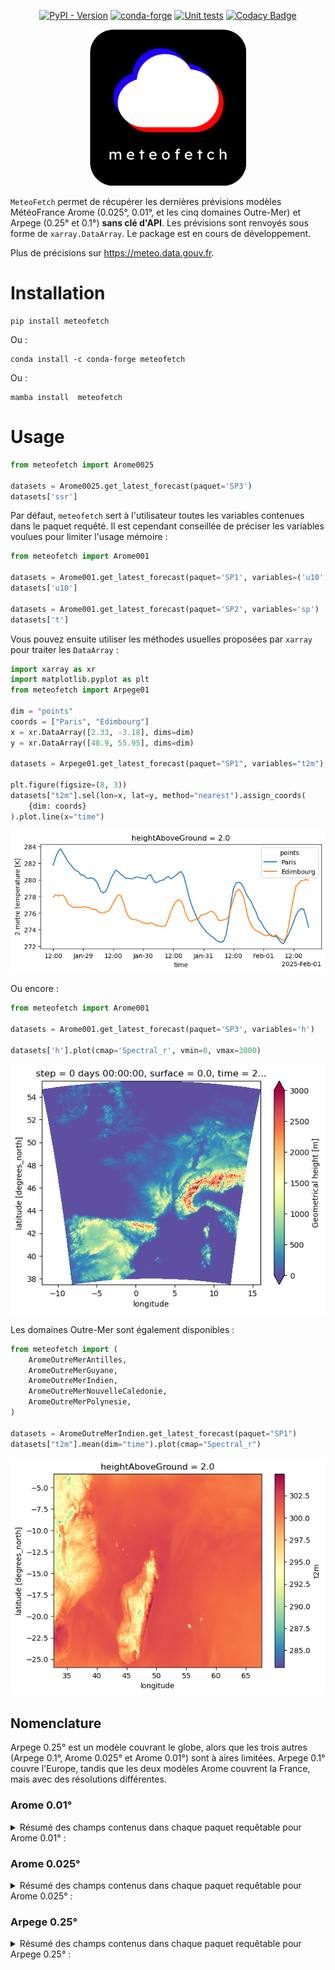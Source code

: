 <div align="center">
  
[![PyPI - Version](https://img.shields.io/pypi/v/meteofetch)](https://pypi.org/project/meteofetch/)
[![conda-forge](https://anaconda.org/conda-forge/meteofetch/badges/version.svg)](https://anaconda.org/conda-forge/meteofetch)
[![Unit tests](https://github.com/CyrilJl/meteofetch/actions/workflows/pytest.yml/badge.svg)](https://github.com/CyrilJl/meteofetch/actions/workflows/pytest.yml)
[![Codacy Badge](https://app.codacy.com/project/badge/Grade/e9c19a5585b94cb884b738fba87073a1)](https://app.codacy.com/gh/CyrilJl/MeteoFetch/dashboard?utm_source=gh&utm_medium=referral&utm_content=&utm_campaign=Badge_grade)

  <a href="https://github.com/CyrilJl/meteofetch">
    <img src="https://raw.githubusercontent.com/CyrilJl/MeteoFetch/main/_static/logo.svg" alt="Logo" width="250"/>
  </a>

</div>

``MeteoFetch`` permet de récupérer les dernières prévisions modèles MétéoFrance Arome (0.025°, 0.01°, et les cinq domaines Outre-Mer) et Arpege (0.25° et 0.1°) **sans clé d'API**.
Les prévisions sont renvoyés sous forme de ``xarray.DataArray``. Le package est en cours de développement.

Plus de précisions sur <https://meteo.data.gouv.fr>.

# Installation

```console
pip install meteofetch
```

Ou :

```console
conda install -c conda-forge meteofetch
```

Ou :

```console
mamba install  meteofetch
```

# Usage

```python
from meteofetch import Arome0025

datasets = Arome0025.get_latest_forecast(paquet='SP3')
datasets['ssr']
```

Par défaut, ``meteofetch`` sert à l'utilisateur toutes les variables contenues dans le paquet requêté.
Il est cependant conseillée de préciser les variables voulues pour limiter l'usage mémoire :

```python
from meteofetch import Arome001

datasets = Arome001.get_latest_forecast(paquet='SP1', variables=('u10', 'v10'))
datasets['u10']

datasets = Arome001.get_latest_forecast(paquet='SP2', variables='sp')
datasets['t']
```

Vous pouvez ensuite utiliser les méthodes usuelles proposées par ``xarray`` pour traiter les ``DataArray`` :

```python
import xarray as xr
import matplotlib.pyplot as plt
from meteofetch import Arpege01

dim = "points"
coords = ["Paris", "Edimbourg"]
x = xr.DataArray([2.33, -3.18], dims=dim)
y = xr.DataArray([48.9, 55.95], dims=dim)

datasets = Arpege01.get_latest_forecast(paquet="SP1", variables="t2m")

plt.figure(figsize=(8, 3))
datasets["t2m"].sel(lon=x, lat=y, method="nearest").assign_coords(
    {dim: coords}
).plot.line(x="time")
```

![output_code_1](https://raw.githubusercontent.com/CyrilJl/MeteoFetch/main/_static/time_series.png)

Ou encore :

```python
from meteofetch import Arome001

datasets = Arome001.get_latest_forecast(paquet='SP3', variables='h')

datasets['h'].plot(cmap='Spectral_r', vmin=0, vmax=3000)
```

![output_code_2](https://raw.githubusercontent.com/CyrilJl/MeteoFetch/main/_static/plot_map.png)

Les domaines Outre-Mer sont également disponibles :

```python
from meteofetch import (
    AromeOutreMerAntilles,
    AromeOutreMerGuyane,
    AromeOutreMerIndien,
    AromeOutreMerNouvelleCaledonie,
    AromeOutreMerPolynesie,
)

datasets = AromeOutreMerIndien.get_latest_forecast(paquet="SP1")
datasets["t2m"].mean(dim="time").plot(cmap="Spectral_r")
```

![output_code_3](https://raw.githubusercontent.com/CyrilJl/MeteoFetch/main/_static/plot_map_indien.png)

## Nomenclature

Arpege 0.25° est un modèle couvrant le globe, alors que les trois autres (Arpege 0.1°, Arome 0.025° et Arome 0.01°) sont à aires limitées. Arpege 0.1° couvre l'Europe, tandis que les deux modèles Arome couvrent la France, mais avec des résolutions différentes.

### Arome 0.01°

<details>
<summary>Résumé des champs contenus dans chaque paquet requêtable pour Arome 0.01° :</summary>

| Paquet | Champ    | Description                                                 | Dimensions                          | Shape d'un run complet |
|--------|----------|-------------------------------------------------------------|-------------------------------------|------------------------|
| SP1    | u10      | 10 metre U wind component                                   | (time, lat, lon)                    | (52, 1791, 2801)       |
|        | v10      | 10 metre V wind component                                   | (time, lat, lon)                    | (52, 1791, 2801)       |
|        | t2m      | 2 metre temperature                                         | (time, lat, lon)                    | (52, 1791, 2801)       |
|        | r2       | 2 metre relative humidity                                   | (time, lat, lon)                    | (52, 1791, 2801)       |
|        | efg10    | 10 metre eastward wind gust since previous post-processing  | (time, lat, lon)                    | (51, 1791, 2801)       |
|        | nfg10    | 10 metre northward wind gust since previous post-processing | (time, lat, lon)                    | (51, 1791, 2801)       |
| SP2    | sp       | Surface pressure                                            | (time, lat, lon)                    | (52, 1791, 2801)       |
|        | CAPE_INS | Convective Available Potential Energy instantaneous         | (time, lat, lon)                    | (52, 1791, 2801)       |
|        | lcc      | Low cloud cover                                             | (time, lat, lon)                    | (51, 1791, 2801)       |
|        | mcc      | Medium cloud cover                                          | (time, lat, lon)                    | (51, 1791, 2801)       |
|        | hcc      | High cloud cover                                            | (time, lat, lon)                    | (51, 1791, 2801)       |
|        | tgrp     | Graupel (snow pellets) precipitation                        | (time, lat, lon)                    | (51, 1791, 2801)       |
|        | tirf     | Time integral of rain flux                                  | (time, lat, lon)                    | (51, 1791, 2801)       |
|        | tsnowp   | Total snow precipitation                                    | (time, lat, lon)                    | (51, 1791, 2801)       |
| SP3    | h        | Geometrical height                                          | (lat, lon)                          | (1791, 2801)           |
| HP1    | ws       | Wind speed                                                  | (time, heightAboveGround, lat, lon) | (52, 2, 1791, 2801)    |
|        | u        | U component of wind                                         | (time, heightAboveGround, lat, lon) | (52, 2, 1791, 2801)    |
|        | v        | V component of wind                                         | (time, heightAboveGround, lat, lon) | (52, 2, 1791, 2801)    |
|        | r        | Relative humidity                                           | (time, heightAboveGround, lat, lon) | (52, 4, 1791, 2801)    |
|        | u10      | 10 metre U wind component                                   | (time, lat, lon)                    | (52, 1791, 2801)       |
|        | v10      | 10 metre V wind component                                   | (time, lat, lon)                    | (52, 1791, 2801)       |
|        | si10     | 10 metre wind speed                                         | (time, lat, lon)                    | (52, 1791, 2801)       |
|        | wdir10   | 10 metre wind direction                                     | (time, lat, lon)                    | (52, 1791, 2801)       |
|        | wdir     | Wind direction                                              | (time, heightAboveGround, lat, lon) | (52, 3, 1791, 2801)    |
|        | u100     | 100 metre U wind component                                  | (time, lat, lon)                    | (52, 1791, 2801)       |
|        | v100     | 100 metre V wind component                                  | (time, lat, lon)                    | (52, 1791, 2801)       |
|        | si100    | 100 metre wind speed                                        | (time, lat, lon)                    | (52, 1791, 2801)       |

</details>

### Arome 0.025°

<details>
<summary>Résumé des champs contenus dans chaque paquet requêtable pour Arome 0.025° :</summary>

| Paquet | Champ    | Description                                                    | Dimensions                           | Shape d'un run complet |
|--------|----------|----------------------------------------------------------------|--------------------------------------|------------------------|
| SP1    | fg10     | Maximum 10 metre wind gust since previous post-processing      | (time, lat, lon)                     | (51, 717, 1121)        |
|        | efg10    | 10 metre eastward wind gust since previous post-processing     | (time, lat, lon)                     | (51, 717, 1121)        |
|        | nfg10    | 10 metre northward wind gust since previous post-processing    | (time, lat, lon)                     | (51, 717, 1121)        |
|        | u10      | 10 metre U wind component                                      | (time, lat, lon)                     | (52, 717, 1121)        |
|        | v10      | 10 metre V wind component                                      | (time, lat, lon)                     | (52, 717, 1121)        |
|        | si10     | 10 metre wind speed                                            | (time, lat, lon)                     | (52, 717, 1121)        |
|        | wdir10   | 10 metre wind direction                                        | (time, lat, lon)                     | (52, 717, 1121)        |
|        | t2m      | 2 metre temperature                                            | (time, lat, lon)                     | (52, 717, 1121)        |
|        | r2       | 2 metre relative humidity                                      | (time, lat, lon)                     | (52, 717, 1121)        |
|        | prmsl    | Pressure reduced to MSL                                        | (time, lat, lon)                     | (52, 717, 1121)        |
|        | ssrd     | Surface short-wave (solar) radiation downwards                 | (time, lat, lon)                     | (51, 717, 1121)        |
|        | tp       | Total Precipitation                                            | (time, lat, lon)                     | (51, 717, 1121)        |
|        | tgrp     | Graupel (snow pellets) precipitation                           | (time, lat, lon)                     | (51, 717, 1121)        |
|        | tsnowp   | Total snow precipitation                                       | (time, lat, lon)                     | (51, 717, 1121)        |
| SP2    | d2m      | 2 metre dewpoint temperature                                   | (time, lat, lon)                     | (52, 717, 1121)        |
|        | sh2      | 2 metre specific humidity                                      | (time, lat, lon)                     | (52, 717, 1121)        |
|        | mx2t     | Maximum temperature at 2 metres since previous post-processing | (time, lat, lon)                     | (51, 717, 1121)        |
|        | mn2t     | Minimum temperature at 2 metres since previous post-processing | (time, lat, lon)                     | (51, 717, 1121)        |
|        | t        | Temperature                                                    | (time, lat, lon)                     | (52, 717, 1121)        |
|        | sp       | Surface pressure                                               | (time, lat, lon)                     | (52, 717, 1121)        |
|        | blh      | Boundary layer height                                          | (time, lat, lon)                     | (52, 717, 1121)        |
|        | h        | Geometrical height                                             | (lat, lon)                           | (717, 1121)            |
|        | lcc      | Low cloud cover                                                | (time, lat, lon)                     | (51, 717, 1121)        |
|        | mcc      | Medium cloud cover                                             | (time, lat, lon)                     | (51, 717, 1121)        |
|        | hcc      | High cloud cover                                               | (time, lat, lon)                     | (51, 717, 1121)        |
|        | tirf     | Time integral of rain flux                                     | (time, lat, lon)                     | (51, 717, 1121)        |
|        | CAPE_INS | Convective Available Potential Energy instantaneous            | (time, lat, lon)                     | (52, 717, 1121)        |
| SP3    | sshf     | Time-integrated surface sensible heat net flux                 | (time, lat, lon)                     | (51, 717, 1121)        |
|        | slhf     | Time-integrated surface latent heat net flux                   | (time, lat, lon)                     | (51, 717, 1121)        |
|        | strd     | Surface long-wave (thermal) radiation downwards                | (time, lat, lon)                     | (51, 717, 1121)        |
|        | ssr      | Surface net short-wave (solar) radiation                       | (time, lat, lon)                     | (51, 717, 1121)        |
|        | str      | Surface net long-wave (thermal) radiation                      | (time, lat, lon)                     | (51, 717, 1121)        |
|        | ssrc     | Surface net short-wave (solar) radiation, clear sky            | (time, lat, lon)                     | (51, 717, 1121)        |
|        | strc     | Surface net long-wave (thermal) radiation, clear sky           | (time, lat, lon)                     | (51, 717, 1121)        |
|        | iews     | Instantaneous eastward turbulent surface stress                | (time, lat, lon)                     | (51, 717, 1121)        |
|        | inss     | Instantaneous northward turbulent surface stress               | (time, lat, lon)                     | (51, 717, 1121)        |
| IP1    | z        | Geopotential                                                   | (time, isobaricInhPa, lat, lon)      | (52, 24, 717, 1121)    |
|        | t        | Temperature                                                    | (time, isobaricInhPa, lat, lon)      | (52, 24, 717, 1121)    |
|        | u        | U component of wind                                            | (time, isobaricInhPa, lat, lon)      | (52, 24, 717, 1121)    |
|        | v        | V component of wind                                            | (time, isobaricInhPa, lat, lon)      | (52, 24, 717, 1121)    |
|        | r        | Relative humidity                                              | (time, isobaricInhPa, lat, lon)      | (52, 24, 717, 1121)    |
| IP2    | crwc     | Specific rain water content                                    | (time, isobaricInhPa, lat, lon)      | (52, 24, 717, 1121)    |
|        | cswc     | Specific snow water content                                    | (time, isobaricInhPa, lat, lon)      | (52, 24, 717, 1121)    |
|        | clwc     | Specific cloud liquid water content                            | (time, isobaricInhPa, lat, lon)      | (52, 24, 717, 1121)    |
|        | ciwc     | Specific cloud ice water content                               | (time, isobaricInhPa, lat, lon)      | (52, 24, 717, 1121)    |
|        | cc       | Fraction of cloud cover                                        | (time, isobaricInhPa, lat, lon)      | (52, 24, 717, 1121)    |
| IP3    | ws       | Wind speed                                                     | (time, isobaricInhPa, lat, lon)      | (52, 24, 717, 1121)    |
|        | pv       | Potential vorticity                                            | (time, isobaricInhPa, lat, lon)      | (52, 24, 717, 1121)    |
|        | q        | Specific humidity                                              | (time, isobaricInhPa, lat, lon)      | (52, 24, 717, 1121)    |
|        | w        | Vertical velocity                                              | (time, isobaricInhPa, lat, lon)      | (52, 24, 717, 1121)    |
|        | dpt      | Dew point temperature                                          | (time, isobaricInhPa, lat, lon)      | (52, 24, 717, 1121)    |
|        | wdir     | Wind direction                                                 | (time, isobaricInhPa, lat, lon)      | (52, 24, 717, 1121)    |
|        | wz       | Geometric vertical velocity                                    | (time, isobaricInhPa, lat, lon)      | (52, 24, 717, 1121)    |
| IP4    | tke      | Turbulent kinetic energy                                       | (time, isobaricInhPa, lat, lon)      | (51, 24, 717, 1121)    |
| IP5    | vo       | Vorticity (relative)                                           | (time, isobaricInhPa, lat, lon)      | (52, 5, 717, 1121)     |
|        | absv     | Absolute vorticity                                             | (time, isobaricInhPa, lat, lon)      | (52, 5, 717, 1121)     |
|        | papt     | Pseudo-adiabatic potential temperature                         | (time, isobaricInhPa, lat, lon)      | (52, 20, 717, 1121)    |
|        | z        | Geopotential                                                   | (time, potentialVorticity, lat, lon) | (52, 2, 717, 1121)     |
|        | u        | U component of wind                                            | (time, potentialVorticity, lat, lon) | (52, 2, 717, 1121)     |
|        | v        | V component of wind                                            | (time, potentialVorticity, lat, lon) | (52, 2, 717, 1121)     |
| HP1    | ws       | Wind speed                                                     | (time, heightAboveGround, lat, lon)  | (52, 22, 717, 1121)    |
|        | u        | U component of wind                                            | (time, heightAboveGround, lat, lon)  | (52, 22, 717, 1121)    |
|        | v        | V component of wind                                            | (time, heightAboveGround, lat, lon)  | (52, 22, 717, 1121)    |
|        | pres     | Pressure                                                       | (time, heightAboveGround, lat, lon)  | (52, 25, 717, 1121)    |
|        | t        | Temperature                                                    | (time, heightAboveGround, lat, lon)  | (52, 25, 717, 1121)    |
|        | r        | Relative humidity                                              | (time, heightAboveGround, lat, lon)  | (52, 25, 717, 1121)    |
|        | u10      | 10 metre U wind component                                      | (time, lat, lon)                     | (52, 717, 1121)        |
|        | v10      | 10 metre V wind component                                      | (time, lat, lon)                     | (52, 717, 1121)        |
|        | si10     | 10 metre wind speed                                            | (time, lat, lon)                     | (52, 717, 1121)        |
|        | wdir10   | 10 metre wind direction                                        | (time, lat, lon)                     | (52, 717, 1121)        |
|        | wdir     | Wind direction                                                 | (time, heightAboveGround, lat, lon)  | (52, 24, 717, 1121)    |
|        | u200     | 200 metre U wind component                                     | (time, lat, lon)                     | (52, 717, 1121)        |
|        | v200     | 200 metre V wind component                                     | (time, lat, lon)                     | (52, 717, 1121)        |
|        | si200    | 200 metre wind speed                                           | (time, lat, lon)                     | (52, 717, 1121)        |
|        | u100     | 100 metre U wind component                                     | (time, lat, lon)                     | (52, 717, 1121)        |
|        | v100     | 100 metre V wind component                                     | (time, lat, lon)                     | (52, 717, 1121)        |
|        | si100    | 100 metre wind speed                                           | (time, lat, lon)                     | (52, 717, 1121)        |
| HP2    | crwc     | Specific rain water content                                    | (time, heightAboveGround, lat, lon)  | (52, 25, 717, 1121)    |
|        | cswc     | Specific snow water content                                    | (time, heightAboveGround, lat, lon)  | (52, 25, 717, 1121)    |
|        | z        | Geopotential                                                   | (time, heightAboveGround, lat, lon)  | (52, 25, 717, 1121)    |
|        | q        | Specific humidity                                              | (time, heightAboveGround, lat, lon)  | (52, 25, 717, 1121)    |
|        | clwc     | Specific cloud liquid water content                            | (time, heightAboveGround, lat, lon)  | (52, 25, 717, 1121)    |
|        | ciwc     | Specific cloud ice water content                               | (time, heightAboveGround, lat, lon)  | (52, 25, 717, 1121)    |
|        | cc       | Fraction of cloud cover                                        | (time, heightAboveGround, lat, lon)  | (52, 25, 717, 1121)    |
|        | dpt      | Dew point temperature                                          | (time, heightAboveGround, lat, lon)  | (52, 25, 717, 1121)    |
|        | tke      | Turbulent kinetic energy                                       | (time, heightAboveGround, lat, lon)  | (51, 25, 717, 1121)    |


</details>

### Arpege 0.25°

<details>
<summary>Résumé des champs contenus dans chaque paquet requêtable pour Arpege 0.25° :</summary>

| Paquet | Champ    | Description                                                    | Dimensions                           | Shape                |
|--------|----------|----------------------------------------------------------------|--------------------------------------|----------------------|
| SP1    | fg10     | Maximum 10 metre wind gust since previous post-processing      | (time, lat, lon)                     | (102, 721, 1440)     |
|        | efg10    | 10 metre eastward wind gust since previous post-processing     | (time, lat, lon)                     | (102, 721, 1440)     |
|        | nfg10    | 10 metre northward wind gust since previous post-processing    | (time, lat, lon)                     | (102, 721, 1440)     |
|        | u10      | 10 metre U wind component                                      | (time, lat, lon)                     | (103, 721, 1440)     |
|        | v10      | 10 metre V wind component                                      | (time, lat, lon)                     | (103, 721, 1440)     |
|        | si10     | 10 metre wind speed                                            | (time, lat, lon)                     | (103, 721, 1440)     |
|        | wdir10   | 10 metre wind direction                                        | (time, lat, lon)                     | (103, 721, 1440)     |
|        | t2m      | 2 metre temperature                                            | (time, lat, lon)                     | (103, 721, 1440)     |
|        | r2       | 2 metre relative humidity                                      | (time, lat, lon)                     | (103, 721, 1440)     |
|        | prmsl    | Pressure reduced to MSL                                        | (time, lat, lon)                     | (103, 721, 1440)     |
|        | ssrd     | Surface short-wave (solar) radiation downwards                 | (time, lat, lon)                     | (102, 721, 1440)     |
|        | tp       | Total Precipitation                                            | (time, lat, lon)                     | (102, 721, 1440)     |
|        | tsnowp   | Total snow precipitation                                       | (time, lat, lon)                     | (102, 721, 1440)     |
| SP2    | d2m      | 2 metre dewpoint temperature                                   | (time, lat, lon)                     | (103, 721, 1440)     |
|        | sh2      | 2 metre specific humidity                                      | (time, lat, lon)                     | (103, 721, 1440)     |
|        | mx2t     | Maximum temperature at 2 metres since previous post-processing | (time, lat, lon)                     | (102, 721, 1440)     |
|        | mn2t     | Minimum temperature at 2 metres since previous post-processing | (time, lat, lon)                     | (102, 721, 1440)     |
|        | t        | Temperature                                                    | (time, lat, lon)                     | (103, 721, 1440)     |
|        | sp       | Surface pressure                                               | (time, lat, lon)                     | (103, 721, 1440)     |
|        | blh      | Boundary layer height                                          | (time, lat, lon)                     | (103, 721, 1440)     |
|        | lcc      | Low cloud cover                                                | (time, lat, lon)                     | (103, 721, 1440)     |
|        | mcc      | Medium cloud cover                                             | (time, lat, lon)                     | (103, 721, 1440)     |
|        | hcc      | High cloud cover                                               | (time, lat, lon)                     | (103, 721, 1440)     |
|        | sshf     | Time-integrated surface sensible heat net flux                 | (time, lat, lon)                     | (102, 721, 1440)     |
|        | slhf     | Time-integrated surface latent heat net flux                   | (time, lat, lon)                     | (102, 721, 1440)     |
|        | strd     | Surface long-wave (thermal) radiation downwards                | (time, lat, lon)                     | (102, 721, 1440)     |
|        | ssr      | Surface net short-wave (solar) radiation                       | (time, lat, lon)                     | (102, 721, 1440)     |
|        | str      | Surface net long-wave (thermal) radiation                      | (time, lat, lon)                     | (102, 721, 1440)     |
|        | iews     | Instantaneous eastward turbulent surface stress                | (time, lat, lon)                     | (102, 721, 1440)     |
|        | inss     | Instantaneous northward turbulent surface stress               | (time, lat, lon)                     | (102, 721, 1440)     |
|        | h        | Geometrical height                                             | (lat, lon)                           | (721, 1440)          |
|        | CAPE_INS | Convective Available Potential Energy instantaneous            | (time, lat, lon)                     | (103, 721, 1440)     |
| IP1    | z        | Geopotential                                                   | (time, isobaricInhPa, lat, lon)      | (103, 34, 721, 1440) |
|        | t        | Temperature                                                    | (time, isobaricInhPa, lat, lon)      | (103, 34, 721, 1440) |
|        | u        | U component of wind                                            | (time, isobaricInhPa, lat, lon)      | (103, 34, 721, 1440) |
|        | v        | V component of wind                                            | (time, isobaricInhPa, lat, lon)      | (103, 34, 721, 1440) |
|        | r        | Relative humidity                                              | (time, isobaricInhPa, lat, lon)      | (103, 34, 721, 1440) |
| IP2    | ws       | Wind speed                                                     | (time, isobaricInhPa, lat, lon)      | (103, 34, 721, 1440) |
|        | q        | Specific humidity                                              | (time, isobaricInhPa, lat, lon)      | (103, 34, 721, 1440) |
|        | w        | Vertical velocity                                              | (time, isobaricInhPa, lat, lon)      | (103, 34, 721, 1440) |
|        | dpt      | Dew point temperature                                          | (time, isobaricInhPa, lat, lon)      | (103, 34, 721, 1440) |
|        | wdir     | Wind direction                                                 | (time, isobaricInhPa, lat, lon)      | (103, 34, 721, 1440) |
| IP3    | clwc     | Specific cloud liquid water content                            | (time, isobaricInhPa, lat, lon)      | (103, 24, 721, 1440) |
|        | ciwc     | Specific cloud ice water content                               | (time, isobaricInhPa, lat, lon)      | (103, 24, 721, 1440) |
|        | cc       | Fraction of cloud cover                                        | (time, isobaricInhPa, lat, lon)      | (103, 24, 721, 1440) |
|        | tke      | Turbulent kinetic energy                                       | (time, isobaricInhPa, lat, lon)      | (103, 24, 721, 1440) |
| IP4    | pv       | Potential vorticity                                            | (time, isobaricInhPa, lat, lon)      | (103, 26, 721, 1440) |
|        | vo       | Vorticity (relative)                                           | (time, isobaricInhPa, lat, lon)      | (103, 26, 721, 1440) |
|        | absv     | Absolute vorticity                                             | (time, isobaricInhPa, lat, lon)      | (103, 26, 721, 1440) |
|        | papt     | Pseudo-adiabatic potential temperature                         | (time, isobaricInhPa, lat, lon)      | (103, 20, 721, 1440) |
|        | z        | Geopotential                                                   | (time, potentialVorticity, lat, lon) | (103, 3, 721, 1440)  |
|        | u        | U component of wind                                            | (time, potentialVorticity, lat, lon) | (103, 3, 721, 1440)  |
|        | v        | V component of wind                                            | (time, potentialVorticity, lat, lon) | (103, 3, 721, 1440)  |
| HP1    | ws       | Wind speed                                                     | (time, heightAboveGround, lat, lon)  | (103, 22, 721, 1440) |
|        | u        | U component of wind                                            | (time, heightAboveGround, lat, lon)  | (103, 22, 721, 1440) |
|        | v        | V component of wind                                            | (time, heightAboveGround, lat, lon)  | (103, 22, 721, 1440) |
|        | pres     | Pressure                                                       | (time, heightAboveGround, lat, lon)  | (103, 24, 721, 1440) |
|        | t        | Temperature                                                    | (time, heightAboveGround, lat, lon)  | (103, 24, 721, 1440) |
|        | r        | Relative humidity                                              | (time, heightAboveGround, lat, lon)  | (103, 24, 721, 1440) |
|        | wdir     | Wind direction                                                 | (time, heightAboveGround, lat, lon)  | (103, 24, 721, 1440) |
|        | u200     | 200 metre U wind component                                     | (time, lat, lon)                     | (103, 721, 1440)     |
|        | v200     | 200 metre V wind component                                     | (time, lat, lon)                     | (103, 721, 1440)     |
|        | si200    | 200 metre wind speed                                           | (time, lat, lon)                     | (103, 721, 1440)     |
|        | u100     | 100 metre U wind component                                     | (time, lat, lon)                     | (103, 721, 1440)     |
|        | v100     | 100 metre V wind component                                     | (time, lat, lon)                     | (103, 721, 1440)     |
|        | si100    | 100 metre wind speed                                           | (time, lat, lon)                     | (103, 721, 1440)     |
| HP2    | z        | Geopotential                                                   | (time, heightAboveGround, lat, lon)  | (103, 24, 721, 1440) |
|        | q        | Specific humidity                                              | (time, heightAboveGround, lat, lon)  | (103, 24, 721, 1440) |
|        | clwc     | Specific cloud liquid water content                            | (time, heightAboveGround, lat, lon)  | (103, 24, 721, 1440) |
|        | ciwc     | Specific cloud ice water content                               | (time, heightAboveGround, lat, lon)  | (103, 24, 721, 1440) |
|        | cc       | Fraction of cloud cover                                        | (time, heightAboveGround, lat, lon)  | (103, 24, 721, 1440) |
|        | dpt      | Dew point temperature                                          | (time, heightAboveGround, lat, lon)  | (103, 24, 721, 1440) |
|        | tke      | Turbulent kinetic energy                                       | (time, heightAboveGround, lat, lon)  | (103, 24, 721, 1440) |

</details>
